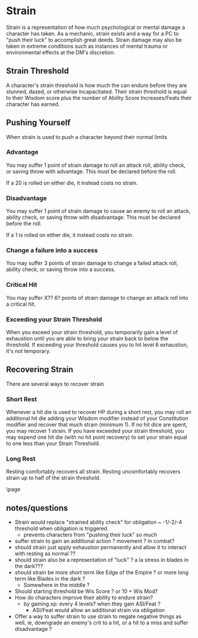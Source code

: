 # Strain

Strain is a representation of how much psychological or mental damage a character has taken. As a mechanic, strain exists and a way for a PC to "push their luck" to accomplish great deeds. Strain damage may also be taken in extreme conditions such as instances of mental trauma or environmental effects at the DM's discretion.

## Strain Threshold

A character's strain threshold is how much the can endure before they are stunned, dazed, or otherwise incapacitated. Their strain threshold is equal to their Wisdom score plus the number of Ability Score Increases/Feats their character has earned.

## Pushing Yourself

When strain is used to push a character beyond their normal limits

### Advantage

You may suffer 1 point of strain damage to roll an attack roll, ability check, or saving throw with advantage. This must be declared before the roll.

If a 20 is rolled on either die, it instead costs no strain.

### Disadvantage

You may suffer 1 point of strain damage to cause an enemy to roll an attack, ability check, or saving throw with disadvantage. This must be declared before the roll.

If a 1 is rolled on either die, it instead costs no strain.

### Change a failure into a success

You may suffer 3 points of strain damage to change a failed attack roll, ability check, or saving throw into a success.

### Critical Hit

You may suffer X?? 6? points of strain damage to change an attack roll into a critical hit.

### Exceeding your Strain Threshold

When you exceed your strain threshold, you temporarily gain a level of exhaustion until you are able to bring your strain back to below the threshold. If exceeding your threshold causes you to hit level 6 exhaustion, it's not temporary.

## Recovering Strain

There are several ways to recover strain

### Short Rest

Whenever a hit die is used to recover HP during a short rest, you may roll an additional hit die adding your Wisdom modifier instead of your Constitution modifier and recover that much strain (minimum 1). If no hit dice are spent, you may recover 1 strain. If you have exceeded your strain threshold, you may expend one hit die (with no hit point recovery) to set your strain equal to one less than your Strain Threshold.

### Long Rest

Resting comfortably recovers all strain. Resting uncomfortably recovers strain up to half of the strain threshold.

\page

## notes/questions

* Strain would replace "strained ability check" for obligation ~ -1/-2/-4 threshold when obligation is triggered.
    * prevents characters from "pushing their luck" so much
* suffer strain to gain an additional action ? movement ? in combat?
* should strain just apply exhaustion permanently and allow it to interact with resting as normal ??
* should strain also be a representation of "luck" ? a la stress in blades in the dark???
* should strain be more short term like Edge of the Empire ? or more long term like Blades in the dark ?
    * Somewhere in the middle ?
* Should starting threshold be Wis Score ? or 10 + Wis Mod?
* How do characters improve their ability to endure strain?
    * by gaining xp: every 4 levels? when they gain ASI/Feat ?
        * ASI/Feat would allow an additional strain via obligation
* Offer a way to suffer strain to use strain to negate negative things as well, ie, downgrade an enemy's crit to a hit, or a hit to a miss and suffer disadvantage ?

